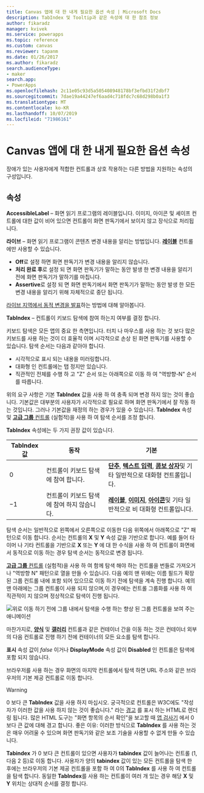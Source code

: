 ```yaml
---
title: Canvas 앱에 대 한 내게 필요한 옵션 속성 | Microsoft Docs
description: TabIndex 및 Tooltip과 같은 속성에 대 한 참조 정보
author: fikaradz
manager: kvivek
ms.service: powerapps
ms.topic: reference
ms.custom: canvas
ms.reviewer: tapanm
ms.date: 01/26/2017
ms.author: fikaradz
search.audienceType:
- maker
search.app:
- PowerApps
ms.openlocfilehash: 2c11e05c93d5a505408948178bf3efbd31f2dbf7
ms.sourcegitcommit: 7dae19a44247ef6aad4c718fdc7c68d298b0a1f3
ms.translationtype: MT
ms.contentlocale: ko-KR
ms.lasthandoff: 10/07/2019
ms.locfileid: "71986161"
---
```

# <a name="accessibility-properties-for-canvas-apps"></a>Canvas 앱에 대 한 내게 필요한 옵션 속성

장애가 있는 사용자에게 적합한 컨트롤과 상호 작용하는 다른 방법을 지원하는 속성의 구성입니다.

## <a name="properties"></a>속성

**AccessibleLabel** – 화면 읽기 프로그램의 레이블입니다. 이미지, 아이콘 및 셰이프 컨트롤에 대한 값이 비어 있으면 컨트롤이 화면 판독기에서 보이지 않고 장식으로 처리됩니다.

**라이브** – 화면 읽기 프로그램이 콘텐츠 변경 내용을 알리는 방법입니다. **[레이블](control-text-box.md)** 컨트롤에만 사용할 수 있습니다.

* **Off**로 설정 하면 화면 판독기가 변경 내용을 알리지 않습니다.
* **처리 완료 후**로 설정 되 면 화면 판독기가 말하는 동안 발생 한 변경 내용을 알리기 전에 화면 판독기가 말하기를 마칩니다.
* **Assertive**로 설정 되 면 화면 판독기에서 화면 판독기가 말하는 동안 발생 한 모든 변경 내용을 알리기 위해 자체적으로 중단 됩니다.

[라이브 지역에서 동적 변경을 발표](../accessible-apps-live-regions.md)하는 방법에 대해 알아봅니다.

**TabIndex** – 컨트롤이 키보드 탐색에 참여 하는지 여부를 결정 합니다.

키보드 탐색은 모든 앱의 중요 한 측면입니다.  터치 나 마우스를 사용 하는 것 보다 많은 키보드를 사용 하는 것이 더 효율적 이며 시각적으로 손상 된 화면 판독기를 사용할 수 있습니다.  탐색 순서는 다음과 같아야 합니다.
- 시각적으로 표시 되는 내용을 미러링합니다.
- 대화형 인 컨트롤에는 탭 정지만 있습니다.
- 직관적인 전체를 수행 하 고 "Z" 순서 또는 아래쪽으로 이동 하 여 "역방향-N" 순서를 따릅니다.

위의 요구 사항은 기본 **TabIndex** 값을 사용 하 여 충족 되며 변경 하지 않는 것이 좋습니다.  기본값은 대부분의 사용자가 시각적으로 필요로 하며 화면 판독기에서 잘 작동 하는 것입니다.  그러나 기본값을 재정의 하는 경우가 있을 수 있습니다.  **TabIndex** 속성 및 [ **고급 그룹** 컨트롤](https://powerapps.microsoft.com/en-us/blog/enhanced-group-experimental-control-with-layout-control-and-nesting/) (실험적)을 사용 하 여 탐색 순서를 조정 합니다.  

**TabIndex** 속성에는 두 가지 권장 값이 있습니다.

| TabIndex 값 | 동작 | 기본 |
|----------------|----------|-------------|
| 0 | 컨트롤이 키보드 탐색에 참여 합니다. | [**단추**](control-button.md), [**텍스트 입력**](control-text-input.md), [**콤보 상자**](control-combo-box.md)및 기타 일반적으로 대화형 컨트롤입니다. |
| &minus;1 | 컨트롤이 키보드 탐색에 참여 하지 않습니다. | [**레이블**](control-text-box.md), [**이미지**](control-image.md), [**아이콘**](control-shapes-icons.md)및 기타 일반적으로 비 대화형 컨트롤입니다. |

탐색 순서는 일반적으로 왼쪽에서 오른쪽으로 이동한 다음 위쪽에서 아래쪽으로 "Z" 패턴으로 이동 합니다. 순서는 컨트롤의 **X** 및 **Y** 속성 값을 기반으로 합니다. 예를 들어 타이머 나 기타 컨트롤을 기반으로 **X** 또는 **Y** 에 대 한 수식을 사용 하 여 컨트롤이 화면에서 동적으로 이동 하는 경우 탐색 순서는 동적으로 변경 됩니다.

[ **고급 그룹** 컨트롤](https://powerapps.microsoft.com/en-us/blog/enhanced-group-experimental-control-with-layout-control-and-nesting/) (실험적)을 사용 하 여 함께 탐색 해야 하는 컨트롤을 번들로 가져오거나 "역방향 N" 패턴으로 열을 만들 수 있습니다.  다음 예의 맨 위에는 이름 필드가 확장 된 그룹 컨트롤 내에 포함 되어 있으므로 이동 하기 전에 탐색을 계속 진행 합니다.  예의 맨 아래에는 그룹 컨트롤이 사용 되지 않으며,이 경우에는 컨트롤 그룹화를 사용 하 여 직관적이 지 않으며 정상적으로 탐색이 진행 됩니다. 

![위로 이동 하기 전에 그룹 내에서 탐색을 수행 하는 향상 된 그룹 컨트롤을 보여 주는 애니메이션](media/properties-accessibility/enhanced-group.gif)

마찬가지로, [**양식**](control-form-detail.md) 및 [**갤러리**](control-gallery.md) 컨트롤과 같은 컨테이너 간을 이동 하는 것은 컨테이너 외부의 다음 컨트롤로 진행 하기 전에 컨테이너의 모든 요소를 탐색 합니다.  

**표시** 속성 값이 *false* 이거나 **DisplayMode** 속성 값이 **Disabled** 인 컨트롤은 탐색에 포함 되지 않습니다.  

브라우저를 사용 하는 경우 화면의 마지막 컨트롤에서 탐색 하면 URL 주소와 같은 브라우저의 기본 제공 컨트롤로 이동 합니다.  

> [!WARNING]
> 0 보다 큰 **TabIndex** 값을 사용 하지 마십시오. 궁극적으로 컨트롤은 W3C에도 "작성자가 이러한 값을 사용 하지 않는 것이 좋습니다." 라는 [경고](https://www.w3.org/TR/wai-aria-practices/#kbd_general_between) 를 표시 하는 HTML로 렌더링 됩니다. 많은 HTML 도구는 "화면 항목의 순서 확인"을 보고할 때 [앱 검사기](../accessibility-checker.md) 에서 0 보다 큰 값에 대해 경고 합니다.  좋은 이유: 이러한 방식으로 **TabIndex** 를 사용 하는 것은 매우 어려울 수 있으며 화면 판독기와 같은 보조 기술을 사용할 수 없게 만들 수 있습니다.
> 
> **Tabindex** 가 0 보다 큰 컨트롤이 있으면 사용자가 **tabindex** 값이 늘어나는 컨트롤 (1, 다음 2 등)로 이동 합니다. 사용자가 양의 **tabindex** 값이 있는 모든 컨트롤을 탐색 한 후에는 브라우저의 기본 제공 컨트롤을 포함 하 여 0의 **TabIndex** 를 사용 하 여 컨트롤을 탐색 합니다. 동일한 **TabIndex**를 사용 하는 컨트롤이 여러 개 있는 경우 해당 **X** 및 **Y** 위치는 상대적 순서를 결정 합니다.





